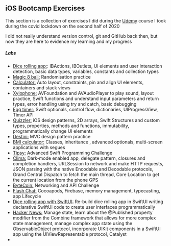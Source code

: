 ## iOS Bootcamp Exercises 




This section is a collection of exercises I did during the [Udemy](https://www.udemy.com/course/ios-13-app-development-bootcamp/?utm_source=adwords&utm_medium=udemyads&utm_campaign=iOSDevelopment_v.PROF_la.EN_cc.ROW_ti.6292&utm_content=deal4584&utm_term=_._ag_85479008314_._ad_437497336317_._kw__._de_c_._dm__._pl__._ti_dsa-774930045049_._li_9043090_._pd__._&matchtype=b&gclid=CjwKCAjwhMmEBhBwEiwAXwFoEZZFJOBxgu67eqHF2oDF22T2HNo0zavN3k0-dJLrg4qZHhtIB8SbrhoC4_EQAvD_BwE) course I took during the covid lockdown on the second half of 2020

I did not really understand version control, git and GitHub back then, but now they are here to evidence my learning and my progress



##### Labs

- [Dice rolling app:](https://github.com/mafebracho/dicee): IBActions, IBOutlets, UI elements and user interaction detection, basic data types, variables, constants and collection types
- [Magic 8 ball:](https://github.com/mafebracho/magic8ball) Randomisation practice
- [Calculator:](https://github.com/mafebracho/calculator) Auto layout, constraints, pin and align UI elements, containers and stack views
- [Xylophone:](https://github.com/mafebracho/xylophone) AVFoundation and AVAudioPlayer to play sound, layout practice, Swift functions and understand input parameters and return types, error handling using try and catch, basic debugging
- [Egg timer:](https://github.com/mafebracho/egg-timer) Swift optionals, control flow, dictionaries, UIProgressView, Timer API
- [Quizzler:](https://github.com/mafebracho/quizzler) iOS design patterns, 2D arrays, Swift Structures and custom types, properties, methods and functions, immutability, programmatically change UI elements
- [Destini:](https://github.com/mafebracho/destini) MVC design pattern practice
- [BMI calculator:](https://github.com/mafebracho/bmi-calculator) Classes, inheritance , advanced optionals, multi-screen applications with segues
- [Tipsy:](https://github.com/mafebracho/tipsy) Advanced Swift Programming Challenge
- [Clima:](https://github.com/mafebracho/clima) Dark-mode enabled app, delegate pattern, closures and completion handlers, URLSession to network and make HTTP requests, JSON parsing with the native Encodable and Decodable protocols, Grand Central Dispatch to fetch the main thread, Core Location to get the current location from the phone GPS
- [ByteCoin:](https://github.com/mafebracho/bytcoin) Networking and API Challenge
- [Flash Chat:](https://github.com/mafebracho/flash-chat) Cocoapods, Firebase, memory management, typecasting, app Lifecycle 
- [Dice rolling app with SwiftUI:](https://github.com/mafebracho/dicee-SwiftUI) Re-build dice rolling app in SwiftUI writing declarative SwiftUI code to create user interfaces programmatically
- [Hacker News:](https://github.com/mafebracho/hacker-news) Manage state, learn about the @Published property modifier from the Combine framework that allows for more complex state management, manage complex app state using the ObservableObject protocol, incorporate UIKit components in a SwiftUI app using the UIViewRepresentable protocol, Catalyst
- 
